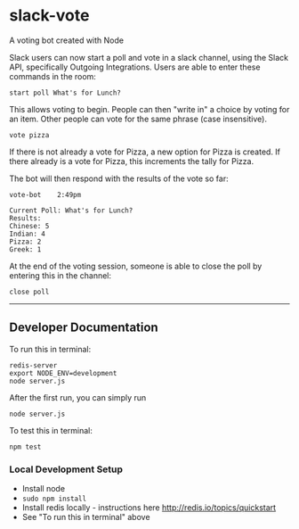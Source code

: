 # slack-vote
A voting bot created with Node

Slack users can now start a poll and vote in a slack channel, using the Slack API, specifically Outgoing Integrations. Users are able to enter these commands in the room:
```
start poll What's for Lunch?
```
This allows voting to begin. People can then "write in" a choice by voting for an item. Other people can vote for the same phrase (case insensitive).
```
vote pizza
```
If there is not already a vote for Pizza, a new option for Pizza is created. If there already is a vote for Pizza, this increments the tally for Pizza.

The bot will then respond with the results of the vote so far:
```
vote-bot    2:49pm

Current Poll: What's for Lunch?
Results:
Chinese: 5
Indian: 4
Pizza: 2
Greek: 1
```

At the end of the voting session, someone is able to close the poll by entering this in the channel:
```
close poll
```

---
## Developer Documentation

To run this in terminal:
```
redis-server
export NODE_ENV=development
node server.js
```
After the first run, you can simply run
```
node server.js
```


To test this in terminal:
```
npm test
```

### Local Development Setup
* Install node
* `sudo npm install`
* Install redis locally - instructions here http://redis.io/topics/quickstart
* See "To run this in terminal" above
